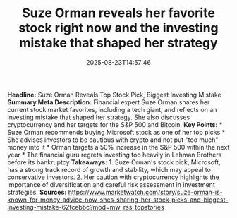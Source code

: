 ﻿---
title: "Suze Orman reveals her favorite stock right now and the investing mistake that shaped her strategy"
date: "2025-08-23T14:57:46"
category: "Markets"
summary: ""
slug: "suze orman reveals her favorite stock right now and the inve"
source_urls:
  - "https://www.marketwatch.com/story/suze-orman-is-known-for-money-advice-now-shes-sharing-her-stock-picks-and-biggest-investing-mistake-62fcebbc?mod=mw_rss_topstories"
seo:
  title: "Suze Orman reveals her favorite stock right now and the investing mistake that shaped her strategy | Hash n Hedge"
  description: ""
  keywords: ["news", "markets", "brief"]
---
**Headline:** Suze Orman Reveals Top Stock Pick, Biggest Investing Mistake  **Summary Meta Description:** Financial expert Suze Orman shares her current stock market favorites, including a tech giant, and reflects on an investing mistake that shaped her strategy. She also discusses cryptocurrency and her targets for the S&P 500 and Bitcoin.  **Key Points:**  * Suze Orman recommends buying Microsoft stock as one of her top picks * She advises investors to be cautious with crypto and not put "too much" money into it * Orman targets a 50% increase in the S&P 500 within the next year * The financial guru regrets investing too heavily in Lehman Brothers before its bankruptcy  **Takeaways:**  1. Suze Orman's stock pick, Microsoft, has a strong track record of growth and stability, which may appeal to conservative investors. 2. Her caution with cryptocurrency highlights the importance of diversification and careful risk assessment in investment strategies.  **Sources:** https://www.marketwatch.com/story/suze-orman-is-known-for-money-advice-now-shes-sharing-her-stock-picks-and-biggest-investing-mistake-62fcebbc?mod=mw_rss_topstories 
